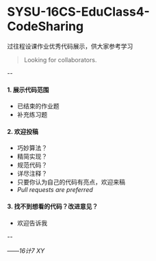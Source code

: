 # SYSU-16CS-EduClass4-CodeSharing
过往程设课作业优秀代码展示，供大家参考学习
> Looking for collaborators.

--

#### 1. 展示代码范围
* 已结束的作业题
* 补充练习题

#### 2. 欢迎投稿
* 巧妙算法？
* 精简实现？
* 规范代码？
* 详尽注释？
* 只要你认为自己的代码有亮点，欢迎来稿
* _Pull requests are preferred_

#### 3. 找不到想看的代码？改进意见？
* 欢迎告诉我

--

——_16计7 XY_


